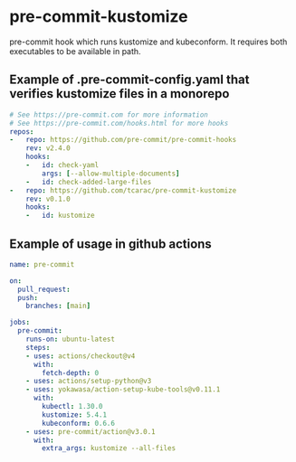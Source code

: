 # pre-commit-kustomize
pre-commit hook which runs kustomize and kubeconform. It requires both executables to be available in path.

## Example of .pre-commit-config.yaml that verifies kustomize files in a monorepo
```yaml
# See https://pre-commit.com for more information
# See https://pre-commit.com/hooks.html for more hooks
repos:
-   repo: https://github.com/pre-commit/pre-commit-hooks
    rev: v2.4.0
    hooks:
    -   id: check-yaml
        args: [--allow-multiple-documents]
    -   id: check-added-large-files
-   repo: https://github.com/tcarac/pre-commit-kustomize
    rev: v0.1.0
    hooks:
    -   id: kustomize
```
## Example of usage in github actions
```yaml
name: pre-commit

on:
  pull_request:
  push:
    branches: [main]

jobs:
  pre-commit:
    runs-on: ubuntu-latest
    steps:
    - uses: actions/checkout@v4
      with:
        fetch-depth: 0
    - uses: actions/setup-python@v3
    - uses: yokawasa/action-setup-kube-tools@v0.11.1
      with:
        kubectl: 1.30.0
        kustomize: 5.4.1
        kubeconform: 0.6.6
    - uses: pre-commit/action@v3.0.1
      with:
        extra_args: kustomize --all-files

```